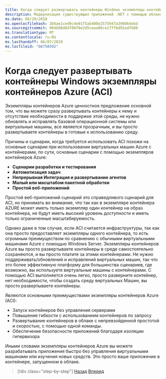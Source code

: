 ```yaml
---
title: Когда следует развертывать контейнеры Windows экземпляры контейнеров Azure (ACI)
description: Модернизация существующих приложений .NET с помощью облака Azure и Windows контейнерах | Когда следует развертывать контейнеры Windows экземпляры контейнеров Azure (ACI)
ms.date: 04/29/2018
ms.openlocfilehash: 3b6ae1ced9c4e01f5ab400e2575947a396064ebd
ms.sourcegitcommit: 904b98d8d706f0e2d5ceaa00ce17ffbd92adfb88
ms.translationtype: MT
ms.contentlocale: ru-RU
ms.lasthandoff: 06/07/2019
ms.locfileid: "66758592"
---
```

# <a name="when-to-deploy-windows-containers-to-azure-container-instances-aci"></a>Когда следует развертывать контейнеры Windows экземпляры контейнеров Azure (ACI)

Экземпляры контейнеров Azure ценностное предложение основной том, что вы можете сразу развертывать контейнеры к нему и отсутствие необходимости в поддержке этой среды, не нужно обновлять и исправлять базовой операционной системы или виртуальные машины, все является прозрачным, и вы просто развертываете контейнеры в готовые к использованию среду.

Причины и сценарии, когда требуется использовать ACI похожи на основные сценарии при использовании виртуальных машин Azure с контейнерами, по сути, основные сценарии с помощью экземпляров контейнеров Azure:

- **Сценарии разработки и тестирования**
- **Автоматизация задач**
- **Непрерывная Интеграция и развертывание агентов**
- **Малый или масштабом пакетной обработки**
- **Простой веб-приложений**

Простой веб-приложений сценарий это справедливого сценарий для ACI, но принимать во внимание, что так как в экземпляре контейнера AZURE может иметь только экземпляр один контейнер на образ контейнера, не будут иметь высокий уровень доступности и иметь только ограниченные масштабируемость.

Однако даже в том случае, если ACI считается инфраструктуры, так как она просто предоставляет экземпляры одного контейнера, то есть огромным преимуществом по сравнению с обычными виртуальными машинами Azure с помощью Windows Server. Экземпляры контейнеров Azure вы просто развертываете контейнеры в среде самостоятельно сохраняются, и вы просто платите за этими контейнерами. Не нужно поддерживать/обновлений и исправлений виртуальных машин, так что это более эффективную платформу для большинства сценариев, где возможно, вы используете виртуальные машины с контейнерами. С помощью ACI выполняется очень легко, просто разверните контейнер, нет необходимости, чтобы создать среду виртуальных Машин, вы просто развертываете контейнеры.

Являются основными преимуществами экземпляры контейнеров Azure (ACI):

- Запуск контейнеров без управления серверами
- Повышение гибкости с использованием контейнеров по запросу
- Развертывание контейнеров в облаке с непревзойденной простотой и скоростью, с помощью одной команды.
- Обеспечение безопасности приложений благодаря изоляции гипервизора

Иными словами экземпляры контейнеров Azure вы можете разрабатывать приложения быстро без управления виртуальными машинами или изучения новых средств. Это просто ваше приложение в контейнере, запущенном в облаке.

> [!div class="step-by-step"]
> [Назад](when-to-deploy-windows-containers-to-azure-vms-iaas-cloud.md)
> [Вперед](when-to-deploy-windows-containers-to-azure-container-service-kubernetes.md)
